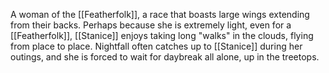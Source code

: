 A woman of the <span class="races">[[Featherfolk]]</span>, a race that boasts large wings extending from their backs.
Perhaps because she is extremely light, even for a <span class="races">[[Featherfolk]]</span>, <span class="people">[[Stanice]]</span> enjoys taking long "walks" in the clouds, flying from place to place.
Nightfall often catches up to <span class="people">[[Stanice]]</span> during her outings, and she is forced to wait for daybreak all alone, up in the treetops.